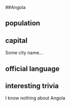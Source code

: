 ##Angola
## population


## capital
Some city name...
 
## official language


## interesting trivia
I know nothing about Angola

